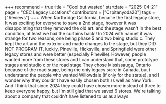 +++
recommend = true
title = "Cool but wasted"
startdate = "2025-04-21"
page = "CEC Legacy Locations"
contributors = ["Capitanyoda20"]
tags = ["Reviews"]
+++
When Northridge California, became the first legacy store, It was exciting for everyone to save a 2nd stage, however it was disappointing that they removed the old art. and the stage wasn't in the best condition, at least we had the curtains back!! In 2024 with nanuet it was strange for two reasons, one being phase 5 and two being studio c. They kept the art and the exterior and made changes to the stage, but they DID NOT PROGRAM IT, luckily, Pineville, Hicksville, and Springfield were other legacy stores and were better (especially Pineville). However, people wanted more from these stores and I can understand that, some prototype stages and studio c or the road stage They chose Mississauga, Ontario because of the road stage, being the only legacy store in Canada, but I understand the people who wanted Willowdale (if only for the statue), and I wonder why they couldn't have easily chosen both as well as New York. And I think that since 2024 they could have chosen more instead of three to keep everyone happy, but I'm still glad that we saved 6 stores. We're talking about a company that couldn't have listened to us as always.
